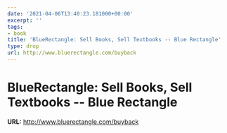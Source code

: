 ```yaml
---
date: '2021-04-06T13:40:23.181000+00:00'
excerpt: ''
tags:
- book
title: 'BlueRectangle: Sell Books, Sell Textbooks -- Blue Rectangle'
type: drop
url: http://www.bluerectangle.com/buyback
---
```


# BlueRectangle: Sell Books, Sell Textbooks -- Blue Rectangle

**URL:** http://www.bluerectangle.com/buyback
